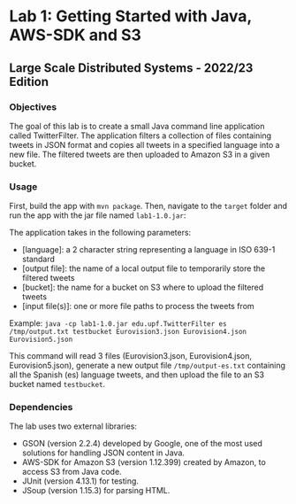 # Lab 1: Getting Started with Java, AWS-SDK and S3
## Large Scale Distributed Systems - 2022/23 Edition

### Objectives
The goal of this lab is to create a small Java command line application called TwitterFilter. The application filters a collection of files containing tweets in JSON format and copies all tweets in a specified language into a new file. The filtered tweets are then uploaded to Amazon S3 in a given bucket.

### Usage
First, build the app with `mvn package`. Then, navigate to the `target` folder and run the app with the jar file named `lab1-1.0.jar`:

The application takes in the following parameters:

- [language]: a 2 character string representing a language in ISO 639-1 standard
- [output file]: the name of a local output file to temporarily store the filtered tweets
- [bucket]: the name for a bucket on S3 where to upload the filtered tweets
- [input file(s)]: one or more file paths to process the tweets from

Example: `java -cp lab1-1.0.jar edu.upf.TwitterFilter es /tmp/output.txt testbucket Eurovision3.json Eurovision4.json Eurovision5.json`

This command will read 3 files (Eurovision3.json, Eurovision4.json, Eurovision5.json), generate a new output file `/tmp/output-es.txt` containing all the Spanish (es) language tweets, and then upload the file to an S3 bucket named `testbucket`.


### Dependencies
The lab uses two external libraries:

- GSON (version 2.2.4) developed by Google, one of the most used solutions for handling JSON content in Java.
- AWS-SDK for Amazon S3 (version 1.12.399) created by Amazon, to access S3 from Java code.
- JUnit (version 4.13.1) for testing.
- JSoup (version 1.15.3) for parsing HTML.
